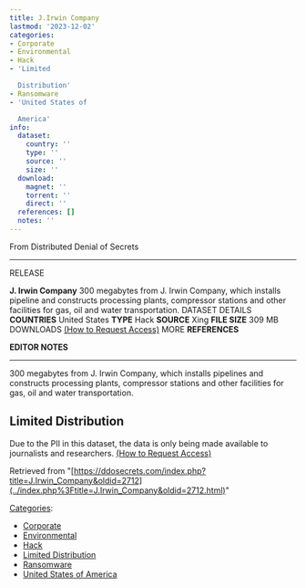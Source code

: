 ```yaml
---
title: J.Irwin Company
lastmod: '2023-12-02'
categories:
- Corporate
- Environmental
- Hack
- 'Limited

  Distribution'
- Ransomware
- 'United States of

  America'
info:
  dataset:
    country: ''
    type: ''
    source: ''
    size: ''
  download:
    magnet: ''
    torrent: ''
    direct: ''
  references: []
  notes: ''
---
```




From Distributed Denial of Secrets

---
RELEASE

**J. Irwin Company**
300 megabytes from J. Irwin Company, which installs pipeline and constructs processing plants, compressor stations and other facilities for gas, oil and water transportation.
DATASET DETAILS
**COUNTRIES** United States
**TYPE** Hack
**SOURCE** Xing
**FILE SIZE** 309 MB
DOWNLOADS [(How to Request Access)](Contact.html#Request_Access "Contact")
MORE
**REFERENCES**

**EDITOR NOTES**

---

300 megabytes from J. Irwin Company, which installs pipelines and
constructs processing plants, compressor stations and other facilities
for gas, oil and water transportation.

## Limited Distribution

Due to the PII in this dataset, the data is only being made available to
journalists and researchers. [(How to Request
Access)](Contact.html#Request_Access "Contact")

Retrieved from
"[https://ddosecrets.com/index.php?title=J.Irwin_Company&oldid=2712](../index.php%3Ftitle=J.Irwin_Company&oldid=2712.html)"

[Categories](./Special:Categories.html "Special:Categories"):

- [Corporate](./Category:Corporate.html "Category:Corporate")
- [Environmental](./Category:Environmental.html "Category:Environmental")
- [Hack](./Category:Hack.html "Category:Hack")
- [Limited
Distribution](./Category:Limited_Distribution.html "Category:Limited Distribution")
- [Ransomware](./Category:Ransomware.html "Category:Ransomware")
- [United States of
America](./Category:United_States_of_America.html "Category:United States of America")
